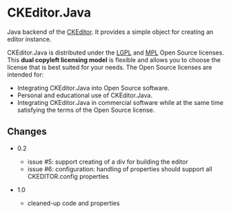 # CKEditor.Java

Java backend of the [CKEditor](http://ckeditor.com). It provides a simple object for creating an editor instance.

CKEditor.Java is distributed under  the [LGPL](http://www.gnu.org/licenses/lgpl-3.0.html) and [MPL](http://www.mozilla.org/MPL/2.0/) Open Source licenses. This **dual copyleft licensing model** is flexible and allows you to choose the license that is best suited for your needs. The Open Source licenses are intended for:

* Integrating CKEditor.Java into Open Source software.
* Personal and educational use of CKEditor.Java.
* Integrating CKEditor.Java in commercial software while at the same time satisfying the terms of the Open Source license.

## Changes 

* 0.2
  * issue #5: support creating of a div for building the editor
  * issue #6: configuration: handling of properties should support all CKEDITOR.config properties

* 1.0
  * cleaned-up code and properties